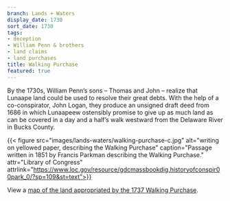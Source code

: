 ```yaml
---
branch: Lands + Waters
display_date: 1730
sort_date: 1730
tags:
- deception
- William Penn & brothers
- land claims
- land purchases
title: Walking Purchase
featured: true
---
```


By the 1730s, William Penn’s sons – Thomas and John – realize that Lunaape land could be used to resolve their great debts. With the help of a co-conspirator, John Logan, they produce an unsigned draft deed from 1686 in which Lunaapeew ostensibly promise to give up as much land as can be covered in a day and a half’s walk westward from the Delaware River in Bucks County.

{{< figure src="images/lands-waters/walking-purchase-c.jpg" alt="writing on yellowed paper, describing the Walking Purchase" caption="Passage written in 1851 by Francis Parkman describing the Walking Purchase." attr="Library of Congress" attrlink="https://www.loc.gov/resource/gdcmassbookdig.historyofconspir00park_0/?sp=109&st=text">}}

View a [map of the land appropriated by the 1737 Walking Purchase](https://commons.wikimedia.org/wiki/File:Walking_purchase_en.png#/media/File:Walking_purchase_en.png).
